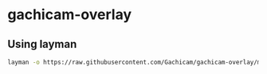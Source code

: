 # gachicam-overlay

## Using layman

```bash
layman -o https://raw.githubusercontent.com/Gachicam/gachicam-overlay/master/repositories.xml -f -a gachicam-overlay
```
